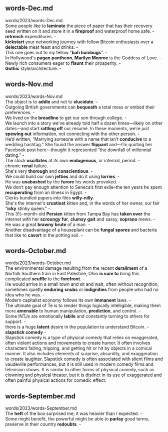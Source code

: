 ## words-Dec.md ##  
words/2023/words-Dec.md  
Some people like to **laminate** the piece of paper that has their recovery seed written on it and store it in a **fireproof** and waterproof home safe. -  
**retrench** expenditures. -  
**kickstart** your networking journey with fellow Bitcoin enthusiasts over a **delectable** meat feast and drinks. -  
This one goes out to my fellow "**bah humbugs**". -  
In Hollywood's **pagan** **pantheon**, **Marilyn Monroe** is the Goddess of Love. -  
Newly rich consumers eager to **flaunt** their prosperity. -  
**Gothic** style/architecture. -  

## words-Nov.md ##  
words/2023/words-Nov.md  
The object is to **addle** and not to **elucidate**. -  
Outgoing British governments can **bequeath** a total mess or embed their preferences. -  
We lived on the **breadline** to get our son through college. -  
We launch into a story we've already told half a dozen times—likely on other dates—and start **rattling off** our résumé. In these moments, we’re just **spewing out** information, not connecting with the other person. -  
He’d written, “Marrying someone with a name that isn’t **conducive** to a wedding hashtag.” She found the answer **flippant** and—I’m quoting her Facebook post here—thought it represented “the downfall of millennial dating.” -  
The clock **oscillates** at its own **endogenous**, or internal, period. -  
chronic **renal** failure. -  
She's very **thorough** and **conscientious**. -  
We could build our own **jetties** and do it using **lorries**. -  
He was **unabashed** by the **furore** his words provoked. -  
We don’t pay enough attention to Seneca’s first exile–the ten years he spent **recuperating** from an illness in Egypt. -  
Clerks bundled papers into files **willy-nilly**.   
She's the internet's **crustiest** kitten and, in the words of her owner, our fair "**icky** stinky queen." -  
This 3½-month-old **Persian** kitten from Tampa Bay has **taken over** the internet with her **scroungy** **fur**, **clumsy** **gait** and sassy, **soprano** mews. -  
He was a great **brawny** **brute** of a man. -  
Another disadvantage of a houseplant can be **fungal spores** and bacteria that like to **cavort** in the potting soil. -  

## words-October.md ##  
words/2023/words-October.md  
The environmental damage resulting from the recent **derailment** of a Norfolk Southern train in East Palestine, Ohio **is sure to** bring this complicated **scuffle** to the **forefront**. -  
He would arrive in a small town and sit and wait, often without recognition, sometimes quietly **enduring** **snubs** or **indignities** from people who had no idea who he was. -  
Modern capitalist economy follows its own **immanent** laws. -  
The ultimate goal of Te is to render things logically intelligible, making them more **amenable** to human manipulation, **prediction**, and control. -  
Some INTJs are emotionally **labile** and constantly turning to others for support. -  
there is a huge **latent** desire in the population to understand Bitcoin. -  
**slapstick comedy** -  
Slapstick comedy is a type of physical comedy that relies on exaggerated, often violent actions and movements to create humor. It often involves characters falling, tripping, and getting hit or hit by objects in a comical manner. It also includes elements of surprise, absurdity, and exaggeration to create laughter. Slapstick comedy is often associated with silent films and vaudeville performances, but it is still used in modern comedy films and television shows. It is similar to other forms of physical comedy, such as clowning and physical theater, but it is distinct in its use of exaggerated and often painful physical actions for comedic effect.



## words-September.md ##  
words/2023/words-September.md  
The **heft** of the box surprised me; it was heavier than I expected. -  
Some might benefit, the powerful might be able to **parlay** good terms, preserve in their country **redoubts**. -  
